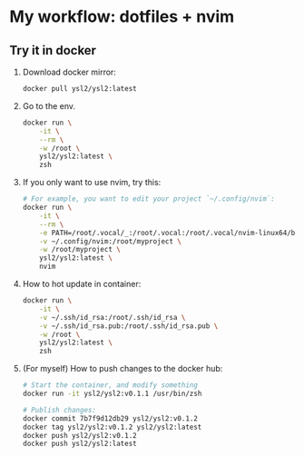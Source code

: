 # My workflow: dotfiles + nvim

## Try it in docker

1. Download docker mirror:

    ```bash
    docker pull ysl2/ysl2:latest
    ```

1. Go to the env.

    ```bash
    docker run \
        -it \
        --rm \
        -w /root \
        ysl2/ysl2:latest \
        zsh
    ```

1. If you only want to use nvim, try this:

    ```bash
    # For example, you want to edit your project `~/.config/nvim`:
    docker run \
        -it \
        --rm \
        -e PATH=/root/.vocal/_:/root/.vocal:/root/.vocal/nvim-linux64/bin:/root/.vocal/node-v22.11.0-linux-x64/bin:/root/.vocal/go/bin:/root/.cargo/bin:/root/.local/bin:/root/bin:/usr/sbin:/sbin:/home/linuxbrew/.linuxbrew/bin:/home/linuxbrew/.linuxbrew/sbin:/usr/local/sbin:/usr/local/bin:/usr/bin:/bin:/root/.vocal/go/gopath/bin: \
        -v ~/.config/nvim:/root/myproject \
        -w /root/myproject \
        ysl2/ysl2:latest \
        nvim
    ```

1. How to hot update in container:

    ```bash
    docker run \
        -it \
        -v ~/.ssh/id_rsa:/root/.ssh/id_rsa \
        -v ~/.ssh/id_rsa.pub:/root/.ssh/id_rsa.pub \
        -w /root \
        ysl2/ysl2:latest \
        zsh
    ```

1. (For myself) How to push changes to the docker hub:

    ```bash
    # Start the container, and modify something
    docker run -it ysl2/ysl2:v0.1.1 /usr/bin/zsh

    # Publish changes:
    docker commit 7b7f9d12db29 ysl2/ysl2:v0.1.2
    docker tag ysl2/ysl2:v0.1.2 ysl2/ysl2:latest
    docker push ysl2/ysl2:v0.1.2
    docker push ysl2/ysl2:latest
    ```
